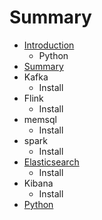 # Summary

* [Introduction](README.md)
   * Python
* [Summary](summary.md)
* Kafka
   * Install
* Flink
   * Install
* memsql
   * Install
* spark
   * Install
* [Elasticsearch](elasticsearch.md)
   * Install
* Kibana
   * Install
* [Python](python.md)


